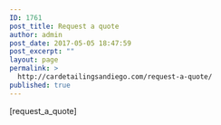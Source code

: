 ```yaml
---
ID: 1761
post_title: Request a quote
author: admin
post_date: 2017-05-05 18:47:59
post_excerpt: ""
layout: page
permalink: >
  http://cardetailingsandiego.com/request-a-quote/
published: true
---
```

[request_a_quote]